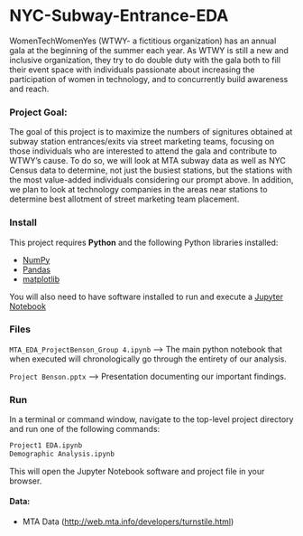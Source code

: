 # NYC-Subway-Entrance-EDA

WomenTechWomenYes (WTWY- a fictitious organization) has an annual gala at the beginning of the summer each year. As WTWY is still a new and inclusive organization, they try to do double duty with the gala both to fill their event space with individuals passionate about increasing the participation of women in technology, and to concurrently build awareness and reach.

### Project Goal:
The goal of this project is to maximize the numbers of signitures obtained at subway station entrances/exits via street marketing teams, focusing on those individuals who are interested to attend the gala and contribute to WTWY’s cause.
To do so, we will look at MTA subway data as well as NYC Census data to determine, not just the busiest stations, but the stations with the most value-added individuals considering our prompt above. In addition, we plan to look at technology companies in the areas near stations to determine best allotment of street marketing team placement. 

### Install

This project requires **Python** and the following Python libraries installed:

- [NumPy](http://www.numpy.org/)
- [Pandas](http://pandas.pydata.org/)
- [matplotlib](http://matplotlib.org/)

You will also need to have software installed to run and execute a [Jupyter Notebook](http://ipython.org/notebook.html)


### Files

`MTA_EDA_ProjectBenson_Group 4.ipynb` --> The main python notebook that when executed will chronologically go through the entirety of our analysis. 

`Project Benson.pptx` --> Presentation documenting our important findings. 

### Run

In a terminal or command window, navigate to the top-level project directory and run one of the following commands:


```bash
Project1 EDA.ipynb
Demographic Analysis.ipynb
```

This will open the Jupyter Notebook software and project file in your browser.

#### Data:

 * MTA Data (http://web.mta.info/developers/turnstile.html)

